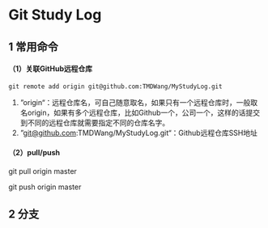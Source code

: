 # Git Study Log

## 1 常用命令



#### （1）关联GitHub远程仓库

```
git remote add origin git@github.com:TMDWang/MyStudyLog.git
```

1. ”origin“：远程仓库名，可自己随意取名，如果只有一个远程仓库时，一般取名origin，如果有多个远程仓库，比如Github一个，公司一个，这样的话提交到不同的远程仓库就需要指定不同的仓库名字。
2. ”git@github.com:TMDWang/MyStudyLog.git“：Github远程仓库SSH地址



#### （2）pull/push

git pull origin master

git push origin master



## 2 分支



